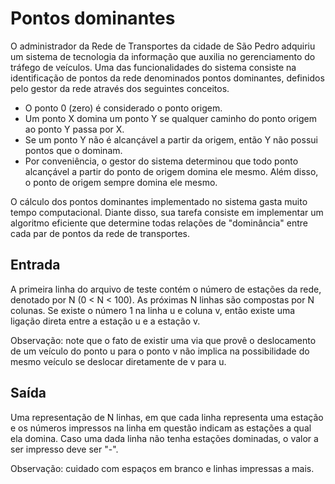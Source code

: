 # Pontos dominantes

O administrador da Rede de Transportes da cidade de São Pedro adquiriu um sistema de tecnologia da informação que auxilia no gerenciamento do tráfego de veículos. Uma das funcionalidades do sistema consiste na identificação de pontos da rede denominados pontos dominantes, definidos pelo gestor da rede através dos seguintes conceitos.

- O ponto 0 (zero) é considerado o ponto origem.
- Um ponto X domina um ponto Y se qualquer caminho do ponto origem ao ponto Y passa por X.
- Se um ponto Y não é alcançável a partir da origem, então Y não possui pontos que o dominam.
- Por conveniência, o gestor do sistema determinou que todo ponto alcançável a partir do ponto de origem domina ele mesmo. Além disso, o ponto de origem sempre domina ele mesmo.

O cálculo dos pontos dominantes implementado no sistema gasta muito tempo computacional. Diante disso, sua tarefa consiste em implementar um algoritmo eficiente que determine todas relações de "dominância" entre cada par de pontos da rede de transportes.

## Entrada
A primeira linha do arquivo de teste contém o número de estações da rede, denotado por N (0 < N < 100). As próximas N linhas são compostas por N colunas. Se existe o número 1 na linha u e coluna v, então existe uma ligação direta entre a estação u e a estação v.

Observação: note que o fato de existir uma via que provê o deslocamento de um veículo do ponto u para o ponto v não implica na possibilidade do mesmo veículo se deslocar diretamente de v para u.

## Saída
Uma representação de N linhas, em que cada linha representa uma estação e os números impressos na linha em questão indicam as estações a qual ela domina. Caso uma dada linha não tenha estações dominadas, o valor a ser impresso deve ser "-".

Observação: cuidado com espaços em branco e linhas impressas a mais.